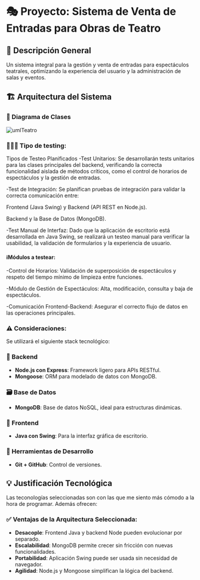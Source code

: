 # 🎭 Proyecto: Sistema de Venta de Entradas para Obras de Teatro

## 📌 Descripción General
Un sistema integral para la gestión y venta de entradas para espectáculos teatrales, optimizando la experiencia del usuario y la administración de salas y eventos.

## 🏗️ Arquitectura del Sistema

### 📘 Diagrama de Clases

![umlTeatro](https://github.com/user-attachments/assets/d71dc8ef-d09e-4c3b-8604-9252eb950225)

### 👨🏻‍💻 Tipo de testing:
Tipos de Testeo Planificados
-Test Unitarios: Se desarrollarán tests unitarios para las clases principales del backend, verificando la correcta funcionalidad aislada de métodos críticos, como el control de horarios de espectáculos y la gestión de entradas.

-Test de Integración: Se planifican pruebas de integración para validar la correcta comunicación entre:

Frontend (Java Swing) y Backend (API REST en Node.js).

Backend y la Base de Datos (MongoDB).

-Test Manual de Interfaz: Dado que la aplicación de escritorio está desarrollada en Java Swing, se realizará un testeo manual para verificar la usabilidad, la validación de formularios y la experiencia de usuario.

#### ℹ️Módulos a testear:
-Control de Horarios: Validación de superposición de espectáculos y respeto del tiempo mínimo de limpieza entre funciones.

-Módulo de Gestión de Espectáculos: Alta, modificación, consulta y baja de espectáculos.

-Comunicación Frontend-Backend: Asegurar el correcto flujo de datos en las operaciones principales.

### ⚠️ Consideraciones:
Se utilizará el siguiente stack tecnológico:

### 🧠 Backend
- **Node.js con Express**: Framework ligero para APIs RESTful.
- **Mongoose**: ORM para modelado de datos con MongoDB.

### 🗃️ Base de Datos
- **MongoDB**: Base de datos NoSQL, ideal para estructuras dinámicas.

### 🎨 Frontend
- **Java con Swing**: Para la interfaz gráfica de escritorio.

### 🧰 Herramientas de Desarrollo
- **Git + GitHub**: Control de versiones.

## 💡 Justificación Tecnológica
Las teconologías seleccionadas son con las que me siento más cómodo a la hora de programar. Además ofrecen:

### ✅ Ventajas de la Arquitectura Seleccionada:
- **Desacople**: Frontend Java y backend Node pueden evolucionar por separado.
- **Escalabilidad**: MongoDB permite crecer sin fricción con nuevas funcionalidades.
- **Portabilidad**: Aplicación Swing puede ser usada sin necesidad de navegador.
- **Agilidad**: Node.js y Mongoose simplifican la lógica del backend.

